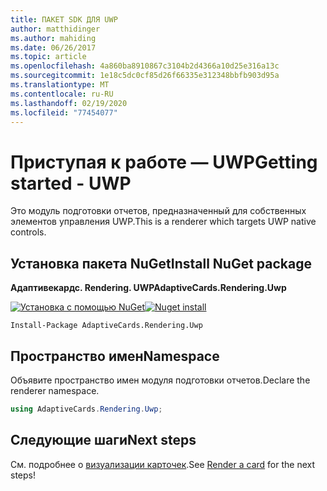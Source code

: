 ```yaml
---
title: ПАКЕТ SDK ДЛЯ UWP
author: matthidinger
ms.author: mahiding
ms.date: 06/26/2017
ms.topic: article
ms.openlocfilehash: 4a860ba8910867c3104b2d4366a10d25e316a13c
ms.sourcegitcommit: 1e18c5dc0cf85d26f66335e312348bbfb903d95a
ms.translationtype: MT
ms.contentlocale: ru-RU
ms.lasthandoff: 02/19/2020
ms.locfileid: "77454077"
---
```

# <a name="getting-started---uwp"></a><span data-ttu-id="03828-102">Приступая к работе — UWP</span><span class="sxs-lookup"><span data-stu-id="03828-102">Getting started - UWP</span></span>

<span data-ttu-id="03828-103">Это модуль подготовки отчетов, предназначенный для собственных элементов управления UWP.</span><span class="sxs-lookup"><span data-stu-id="03828-103">This is a renderer which targets UWP native controls.</span></span>

## <a name="install-nuget-package"></a><span data-ttu-id="03828-104">Установка пакета NuGet</span><span class="sxs-lookup"><span data-stu-id="03828-104">Install NuGet package</span></span>

<span data-ttu-id="03828-105">**Адаптивекардс. Rendering. UWP**</span><span class="sxs-lookup"><span data-stu-id="03828-105">**AdaptiveCards.Rendering.Uwp**</span></span>

<span data-ttu-id="03828-106">[![Установка с помощью NuGet](https://img.shields.io/nuget/vpre/AdaptiveCards.Rendering.Uwp.svg)](https://www.nuget.org/packages/AdaptiveCards.Rendering.Uwp)</span><span class="sxs-lookup"><span data-stu-id="03828-106">[![Nuget install](https://img.shields.io/nuget/vpre/AdaptiveCards.Rendering.Uwp.svg)](https://www.nuget.org/packages/AdaptiveCards.Rendering.Uwp)</span></span>

```console
Install-Package AdaptiveCards.Rendering.Uwp
```

## <a name="namespace"></a><span data-ttu-id="03828-107">Пространство имен</span><span class="sxs-lookup"><span data-stu-id="03828-107">Namespace</span></span>

<span data-ttu-id="03828-108">Объявите пространство имен модуля подготовки отчетов.</span><span class="sxs-lookup"><span data-stu-id="03828-108">Declare the renderer namespace.</span></span>

```csharp
using AdaptiveCards.Rendering.Uwp;
```

## <a name="next-steps"></a><span data-ttu-id="03828-109">Следующие шаги</span><span class="sxs-lookup"><span data-stu-id="03828-109">Next steps</span></span>

<span data-ttu-id="03828-110">См. подробнее о [визуализации карточек](render-a-card.md).</span><span class="sxs-lookup"><span data-stu-id="03828-110">See [Render a card](render-a-card.md) for the next steps!</span></span>